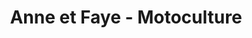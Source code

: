 ---
title: "Anne et Faye - Motoculture"
url: /pont-leveque/anne-et-faye-motoculture/
shop: agraire
---